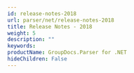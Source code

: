 ```yaml
---
id: release-notes-2018
url: parser/net/release-notes-2018
title: Release Notes - 2018
weight: 5
description: ""
keywords: 
productName: GroupDocs.Parser for .NET
hideChildren: False
---
```

